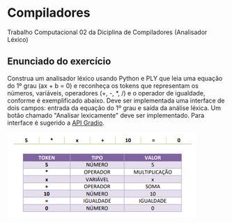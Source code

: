 # Compiladores
Trabalho Computacional 02 da Diciplina de Compiladores (Analisador Léxico)

## Enunciado do exercício
Construa um analisador léxico usando Python e PLY que leia uma equação do 1º grau (ax + b = 0) e reconheça os tokens que representam os números, variáveis, operadores (+, -, *, /) e o operador de igualdade, conforme é exemplificado abaixo. Deve ser implementada uma interface de dois campos: entrada da equação do 1º grau e saída da análise léxica. Um botão chamado "Analisar lexicamente" deve ser implementado. Para interface é sugerido a <a href="https://gradio.app/guides/">API Gradio</a>.

![Imagem de exemplo](img/exemplo.png)